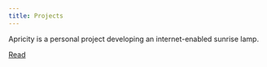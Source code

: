 ```yaml
---
title: Projects
---
```


<article class="project">
    <p>
        Apricity is a personal project developing an internet-enabled sunrise lamp.
    </p>
    <a href="/projects/apricity">Read</a>
</article>